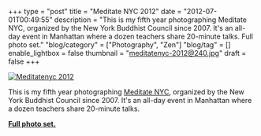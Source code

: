 +++
type = "post"
title = "Meditate NYC 2012"
date = "2012-07-01T00:49:55"
description = "This is my fifth year photographing Meditate NYC, organized by the New York Buddhist Council since 2007. It's an all-day event in Manhattan where a dozen teachers share 20-minute talks. Full photo set."
"blog/category" = ["Photography", "Zen"]
"blog/tag" = []
enable_lightbox = false
thumbnail = "meditatenyc-2012@240.jpg"
draft = false
+++

<p><a href="http://www.flickr.com/photos/emptysquare/7475829348/in/set-72157630363011978/lightbox/"><img style="display:block; margin-left:auto; margin-right:auto;" src="meditatenyc-2012.jpg" alt="Meditatenyc 2012" title="meditatenyc-2012.jpg" border="0"   /></a></p>
<p>This is my fifth year photographing <a href="http://meditatenyc.org/">Meditate NYC</a>, organized by the New York Buddhist Council since 2007. It's an all-day event in Manhattan where a dozen teachers share 20-minute talks.</p>
<p><a href="http://www.flickr.com/photos/emptysquare/7475829348/in/set-72157630363011978/lightbox/"><strong>Full photo set.</strong></a></p>
    